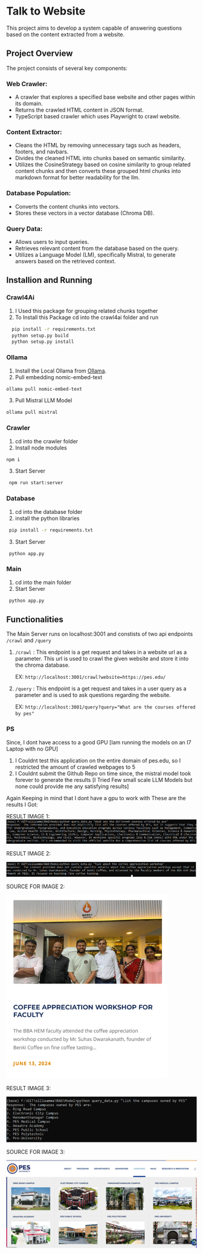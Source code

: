 # Talk to Website
This project aims to develop a system capable of answering questions based on the content extracted from a website.

## Project Overview
The project consists of several key components:

### Web Crawler:

* A crawler that explores a specified base website and other pages within its domain.
* Returns the crawled HTML content in JSON format.
* TypeScript based crawler which uses Playwright to crawl website.

### Content Extractor:

* Cleans the HTML by removing unnecessary tags such as headers, footers, and navbars.
* Divides the cleaned HTML into chunks based on semantic similarity.
* Utilizes the CosineStrategy based on cosine similarity to group related content chunks and then converts these grouped html chunks into markdown format for better readability for the llm.

### Database Population:

* Converts the content chunks into vectors.
* Stores these vectors in a vector database (Chroma DB).

### Query Data:

* Allows users to input queries.
* Retrieves relevant content from the database based on the query.
* Utilizes a Language Model (LM), specifically Mistral, to generate answers based on the retrieved context.


## Installion and Running

### Crawl4Ai
1. I Used this package for grouping related chunks together
2. To Install this Package cd into the crawl4ai folder and run
 ```bash
   pip install -r requirements.txt
   python setup.py build
   python setup.py install
   ```

### Ollama
1. Install the Local Ollama from [Ollama](https://ollama.com/).
2. Pull embedding nomic-embed-text
  ```bash
  ollama pull nomic-embed-text
  ```
3. Pull Mistral LLM Model
  ```bash
  ollama pull mistral
  ```

### Crawler
1. cd into the crawler folder
2. Install node modules
  ```bash
  npm i
  ```
3. Start Server
 ```bash
  npm run start:server
  ```
### Database
1. cd into the database folder
2. install the python libraries
 ```bash
  pip install -r requirements.txt
  ```
3. Start Server
 ```bash
  python app.py
  ```

### Main
1. cd into the main folder
2. Start Server
 ```bash
  python app.py
  ```
## Functionalities

The Main Server runs on localhost:3001 and constists of two api endpoints `/crawl` and `/query`
1. `/crawl` : This endpoint is a get request and takes in a website url as a parameter. This url is used to crawl the given website and store it into the chroma database.

   EX: `http://localhost:3001/crawl?website=https://pes.edu/`
2. `/query` : This endpoint is a get request and takes in a user query as a parameter and is used to ask questions regarding the website.

   EX: `http://localhost:3001/query?query="What are the courses offered by pes"`

### PS
Since, I dont have access to a good GPU [Iam running the models on an I7 Laptop with no GPU]

1. I Couldnt test this application on the entire domain of pes.edu, so I restricted the amount of crawled webpages to 5
2. I Couldnt submit the Github Repo on time since, the mistral model took forever to generate the results [I Tried Few small scale LLM Models but none could provide me any satisfying results]

Again Keeping in mind that I dont have a gpu to work with These are the results I Got:

RESULT IMAGE 1:
![Result 1](./Results/result1.png)

RESULT IMAGE 2:

![Result 2](./Results/result2.png)

SOURCE FOR IMAGE 2:

![Source 2](./Results/image.png)

RESULT IMAGE 3:

![Result 3](./Results/result3.png)

SOURCE FOR IMAGE 3:

![Source 3](./Results/source3.png)
